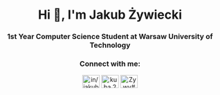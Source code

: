<h1 align="center">Hi 👋, I'm Jakub Żywiecki</h1>
<h3 align="center">1st Year Computer Science Student at Warsaw University of Technology</h3>
<h3 align="center">Connect with me:</h3>
<p align="center">
<a href="https://linkedin.com/in/in/jakub-zywiecki" target="blank"><img align="center" src="https://raw.githubusercontent.com/rahuldkjain/github-profile-readme-generator/master/src/images/icons/Social/linked-in-alt.svg" alt="in/jakub-zywiecki" height="30" width="40" /></a>
<a href="https://instagram.com/kuba.2002" target="blank"><img align="center" src="https://raw.githubusercontent.com/rahuldkjain/github-profile-readme-generator/master/src/images/icons/Social/instagram.svg" alt="kuba.2002" height="30" width="40" /></a>
<a href="https://discord.gg/Zywy#3856" target="blank"><img align="center" src="https://raw.githubusercontent.com/rahuldkjain/github-profile-readme-generator/master/src/images/icons/Social/discord.svg" alt="Zywy#3856" height="30" width="40" /></a>
</p>
